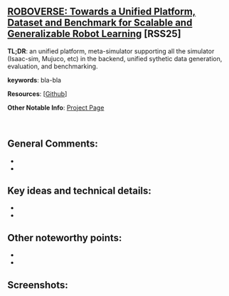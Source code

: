 [ROBOVERSE: Towards a Unified Platform, Dataset and Benchmark for Scalable and Generalizable Robot Learning](https://arxiv.org/pdf/2504.18904) [RSS25]
---------------	

__TL;DR__: an unified platform, meta-simulator supporting all the simulator
(Isaac-sim, Mujuco, etc) in the backend, unified sythetic data generation, 
evaluation, and benchmarking. 

__keywords__: bla-bla

__Resources__: [[Github](blabla)] 

__Other Notable Info__: [Project Page](blabla)

<br/>    

General Comments:
------
* 
* 

Key ideas and technical details:
------
* 
* 

Other noteworthy points:
------
* 
* 

Screenshots:
------
<!-- ![Image1](../img/pointnet_net.png "Architecture") -->

